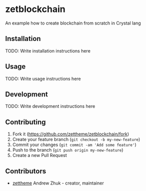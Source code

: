# zetblockchain

An example how to create blockchain from scratch in Crystal lang
## Installation

TODO: Write installation instructions here

## Usage

TODO: Write usage instructions here

## Development

TODO: Write development instructions here

## Contributing

1. Fork it (<https://github.com/zettheme/zetblockchain/fork>)
2. Create your feature branch (`git checkout -b my-new-feature`)
3. Commit your changes (`git commit -am 'Add some feature'`)
4. Push to the branch (`git push origin my-new-feature`)
5. Create a new Pull Request

## Contributors

- [zettheme](https://github.com/zettheme) Andrew Zhuk - creator, maintainer
